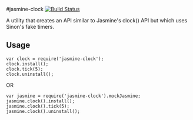 #jasmine-clock [![Build Status](https://travis-ci.org/BladeRunnerJS/jasmine-clock.svg)](https://travis-ci.org/BladeRunnerJS/jasmine-clock)


A utility that creates an API similar to Jasmine's clock() API but which uses Sinon's fake timers.

## Usage

```
var clock = require('jasmine-clock');
clock.install();
clock.tick(5);
clock.uninstall();
```

OR 

```
var jasmine = require('jasmine-clock').mockJasmine;
jasmine.clock().install();
jasmine.clock().tick(5);
jasmine.clock().uninstall();
```
